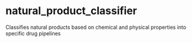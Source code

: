 # natural_product_classifier
Classifies natural products based on chemical and physical properties into specific drug pipelines
